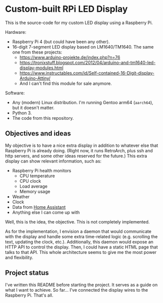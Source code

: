 # Custom-built RPi LED Display

This is the source-code for my custom LED display using a Raspberry Pi.

Hardware:
* Raspberry Pi 4 (but could have been any other).
* 16-digit 7-segment LED display based on LM1640/TM1640. The same one from these projects:
    * https://www.arduino-projekte.de/index.php?n=76
    * https://tronixstuff.blogspot.com/2012/04/arduino-and-tm1640-led-display-modules.html
    * https://www.instructables.com/id/Self-contained-16-Digit-display-Arduino-Attiny/
    * And I can't find this module for sale anymore.

Software:
* Any (modern) Linux distribution. I'm running Gentoo arm64 (`aarch64`), but it doesn't matter.
* Python 3.
* The code from this repository.

## Objectives and ideas

My objective is to have a nice extra display in addition to whatever else that Raspberry Pi is already doing. (Right now, it runs RetroArch, plus ssh and http servers, and some other ideas reserved for the future.) This extra display can show relevant information, such as:

* Raspberry Pi health monitors
    * CPU temperature
    * CPU clock
    * Load average
    * Memory usage
* Weather
* Clock
* Data from [Home Assistant](https://www.home-assistant.io/)
* Anything else I can come up with

Well, this is the idea, the objective. This is not completely implemented.

As for the implementation, I envision a daemon that would communicate with the display and handle some extra time-related logic (e.g. scrolling the text, updating the clock, etc.). Additionally, this daemon would expose an HTTP API to control the display. Then, I could have a static HTML page that talks to that API. This whole architecture seems to give me the most power and flexibility.

## Project status

I've written this README before starting the project. It serves as a guide on what I want to achieve. So far... I've connected the display wires to the Raspberry Pi. That's all.
